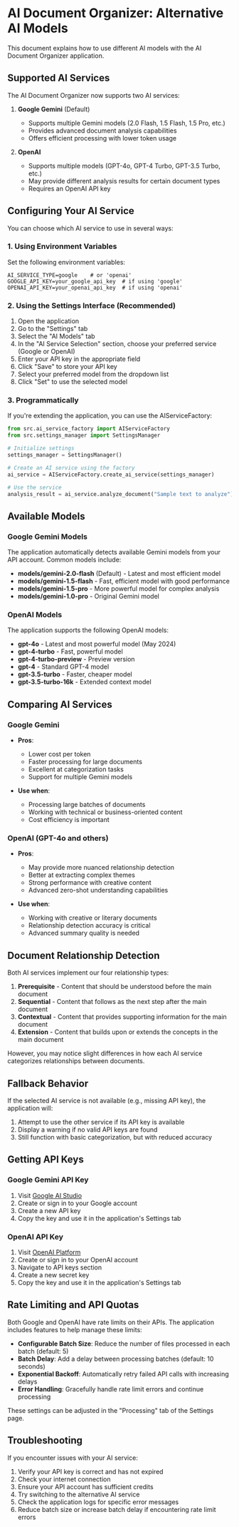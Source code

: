 # AI Document Organizer: Alternative AI Models

This document explains how to use different AI models with the AI Document Organizer application.

## Supported AI Services

The AI Document Organizer now supports two AI services:

1. **Google Gemini** (Default)
   - Supports multiple Gemini models (2.0 Flash, 1.5 Flash, 1.5 Pro, etc.)
   - Provides advanced document analysis capabilities
   - Offers efficient processing with lower token usage

2. **OpenAI**
   - Supports multiple models (GPT-4o, GPT-4 Turbo, GPT-3.5 Turbo, etc.)
   - May provide different analysis results for certain document types
   - Requires an OpenAI API key

## Configuring Your AI Service

You can choose which AI service to use in several ways:

### 1. Using Environment Variables

Set the following environment variables:

```
AI_SERVICE_TYPE=google    # or 'openai'
GOOGLE_API_KEY=your_google_api_key  # if using 'google'
OPENAI_API_KEY=your_openai_api_key  # if using 'openai'
```

### 2. Using the Settings Interface (Recommended)

1. Open the application
2. Go to the "Settings" tab
3. Select the "AI Models" tab
4. In the "AI Service Selection" section, choose your preferred service (Google or OpenAI)
5. Enter your API key in the appropriate field
6. Click "Save" to store your API key
7. Select your preferred model from the dropdown list
8. Click "Set" to use the selected model

### 3. Programmatically

If you're extending the application, you can use the AIServiceFactory:

```python
from src.ai_service_factory import AIServiceFactory
from src.settings_manager import SettingsManager

# Initialize settings
settings_manager = SettingsManager()

# Create an AI service using the factory
ai_service = AIServiceFactory.create_ai_service(settings_manager)

# Use the service
analysis_result = ai_service.analyze_document("Sample text to analyze")
```

## Available Models

### Google Gemini Models

The application automatically detects available Gemini models from your API account. Common models include:

- **models/gemini-2.0-flash** (Default) - Latest and most efficient model
- **models/gemini-1.5-flash** - Fast, efficient model with good performance
- **models/gemini-1.5-pro** - More powerful model for complex analysis
- **models/gemini-1.0-pro** - Original Gemini model

### OpenAI Models

The application supports the following OpenAI models:

- **gpt-4o** - Latest and most powerful model (May 2024)
- **gpt-4-turbo** - Fast, powerful model
- **gpt-4-turbo-preview** - Preview version
- **gpt-4** - Standard GPT-4 model
- **gpt-3.5-turbo** - Faster, cheaper model
- **gpt-3.5-turbo-16k** - Extended context model

## Comparing AI Services

### Google Gemini

- **Pros**:
  - Lower cost per token
  - Faster processing for large documents
  - Excellent at categorization tasks
  - Support for multiple Gemini models

- **Use when**:
  - Processing large batches of documents
  - Working with technical or business-oriented content
  - Cost efficiency is important

### OpenAI (GPT-4o and others)

- **Pros**:
  - May provide more nuanced relationship detection
  - Better at extracting complex themes
  - Strong performance with creative content
  - Advanced zero-shot understanding capabilities

- **Use when**:
  - Working with creative or literary documents
  - Relationship detection accuracy is critical
  - Advanced summary quality is needed

## Document Relationship Detection

Both AI services implement our four relationship types:

1. **Prerequisite** - Content that should be understood before the main document
2. **Sequential** - Content that follows as the next step after the main document
3. **Contextual** - Content that provides supporting information for the main document
4. **Extension** - Content that builds upon or extends the concepts in the main document

However, you may notice slight differences in how each AI service categorizes relationships between documents.

## Fallback Behavior

If the selected AI service is not available (e.g., missing API key), the application will:

1. Attempt to use the other service if its API key is available
2. Display a warning if no valid API keys are found
3. Still function with basic categorization, but with reduced accuracy

## Getting API Keys

### Google Gemini API Key

1. Visit [Google AI Studio](https://ai.google.dev/)
2. Create or sign in to your Google account
3. Create a new API key
4. Copy the key and use it in the application's Settings tab

### OpenAI API Key

1. Visit [OpenAI Platform](https://platform.openai.com/)
2. Create or sign in to your OpenAI account
3. Navigate to API keys section
4. Create a new secret key
5. Copy the key and use it in the application's Settings tab

## Rate Limiting and API Quotas

Both Google and OpenAI have rate limits on their APIs. The application includes features to help manage these limits:

- **Configurable Batch Size**: Reduce the number of files processed in each batch (default: 5)
- **Batch Delay**: Add a delay between processing batches (default: 10 seconds)
- **Exponential Backoff**: Automatically retry failed API calls with increasing delays
- **Error Handling**: Gracefully handle rate limit errors and continue processing

These settings can be adjusted in the "Processing" tab of the Settings page.

## Troubleshooting

If you encounter issues with your AI service:

1. Verify your API key is correct and has not expired
2. Check your internet connection
3. Ensure your API account has sufficient credits
4. Try switching to the alternative AI service
5. Check the application logs for specific error messages
6. Reduce batch size or increase batch delay if encountering rate limit errors
